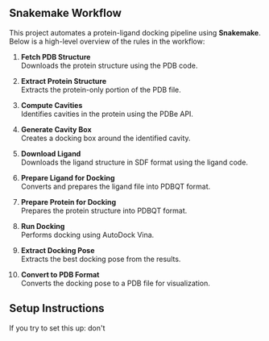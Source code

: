 ## Snakemake Workflow

This project automates a protein-ligand docking pipeline using **Snakemake**. Below is a high-level overview of the rules in the workflow:

1. **Fetch PDB Structure**  
   Downloads the protein structure using the PDB code.

2. **Extract Protein Structure**  
   Extracts the protein-only portion of the PDB file.

3. **Compute Cavities**  
   Identifies cavities in the protein using the PDBe API.

4. **Generate Cavity Box**  
   Creates a docking box around the identified cavity.

5. **Download Ligand**  
   Downloads the ligand structure in SDF format using the ligand code.

6. **Prepare Ligand for Docking**  
   Converts and prepares the ligand file into PDBQT format.

7. **Prepare Protein for Docking**  
   Prepares the protein structure into PDBQT format.

8. **Run Docking**  
   Performs docking using AutoDock Vina.

9. **Extract Docking Pose**  
   Extracts the best docking pose from the results.

10. **Convert to PDB Format**  
    Converts the docking pose to a PDB file for visualization.


    
## Setup Instructions

If you try to set this up: don't
